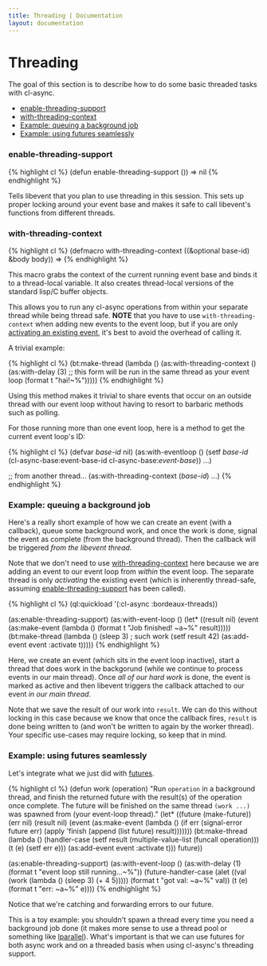 ```yaml
---
title: Threading | Documentation
layout: documentation
---
```


<a id="threading"></a>
Threading
=========

The goal of this section is to describe how to do some basic threaded tasks with
cl-async.

- [enable-threading-support](#enable-threading-support)
- [with-threading-context](#with-threading-context)
- [Example: queuing a background job](#queuing)
- [Example: using futures seamlessly](#futures)

<a id="enable-threading-support"></a>
### enable-threading-support
{% highlight cl %}
(defun enable-threading-support ())
  => nil
{% endhighlight %}

Tells libevent that you plan to use threading in this session. This sets up
proper locking around your event base and makes it safe to call libevent's
functions from different threads.

<a id="with-threading-context"></a>
### with-threading-context
{% highlight cl %}
(defmacro with-threading-context ((&optional base-id) &body body))
  => <return val of body form>
{% endhighlight %}

This macro grabs the context of the current running event base and binds it to
a thread-local variable. It also creates thread-local versions of the standard
lisp/C buffer objects.

This allows you to run any cl-async operations from within your separate thread
while being thread safe. __NOTE__ that you have to use `with-threading-context`
when adding new events to the event loop, but if you are only [activating an
existing event](#queuing), it's best to avoid the overhead of calling it.
    
A trivial example:

{% highlight cl %}
(bt:make-thread
  (lambda ()
    (as:with-threading-context ()
      (as:with-delay (3)
        ;; this form will be run in the same thread as your event loop
        (format t "hai!~%")))))
{% endhighlight %}

Using this method makes it trivial to share events that occur on an outside
thread with our event loop without having to resort to barbaric methods such as
polling.

For those running more than one event loop, here is a method to get the current
event loop's ID:

{% highlight cl %}
(defvar *base-id* nil)
(as:with-eventloop ()
  (setf *base-id* (cl-async-base:event-base-id cl-async-base:*event-base*))
  ...)

;; from another thread...
(as:with-threading-context (*base-id*)
  ...)
{% endhighlight %}

<a id="queuing"></a>
### Example: queuing a background job
Here's a really short example of how we can create an event (with a callback),
queue some background work, and once the work is done, signal the event as
complete (from the background thread). Then the callback will be triggered *from
the libevent thread*.

Note that we don't need to use [with-threading-context](#with-threading-context)
here because we are adding an event to our event loop from *within* the event
loop. The separate thread is only *activating* the existing event (which is
inherently thread-safe, assuming [enable-threading-support](#enable-threading-support)
has been called).

{% highlight cl %}
(ql:quickload '(:cl-async :bordeaux-threads))

(as:enable-threading-support)
(as:with-event-loop ()
  (let* ((result nil)
         (event (as:make-event (lambda () (format t "Job finished! ~a~%" result)))))
    (bt:make-thread (lambda ()
                      (sleep 3)  ; such work
                      (setf result 42)
                      (as:add-event event :activate t)))))
{% endhighlight %}

Here, we create an event (which sits in the event loop inactive), start a thread
that does work in the backgorund (while we continue to process events in our
main thread). Once *all of our hard work* is done, the event is marked as active
and then libevent triggers the callback attached to our event *in our main
thread*.

Note that we save the result of our work into `result`. We can do this without
locking in this case because we know that once the callback fires, `result` is
done being written to (and won't be written to again by the worker thread). Your
specific use-cases may require locking, so keep that in mind.

<a id="futures"></a>
### Example: using futures seamlessly
Let's integrate what we just did with [futures](/cl-async/futures).

{% highlight cl %}
(defun work (operation)
  "Run `operation` in a background thread, and finish the returned future with
   the result(s) of the operation once complete. The future will be finished on
   the same thread `(work ...)` was spawned from (your event-loop thread)."
  (let* ((future (make-future))
         (err nil)
         (result nil)
         (event (as:make-event (lambda ()
                                 (if err
                                     (signal-error future err)
                                     (apply 'finish (append (list future) result)))))))
    (bt:make-thread (lambda ()
                      (handler-case
                        (setf result (multiple-value-list (funcall operation)))
                        (t (e) (setf err e)))
                      (as:add-event event :activate t)))
    future))

(as:enable-threading-support)
(as:with-event-loop ()
  (as:with-delay (1) (format t "event loop still running...~%"))
  (future-handler-case
    (alet ((val (work (lambda () (sleep 3) (+ 4 5)))))
      (format t "got val: ~a~%" val))
    (t (e) (format t "err: ~a~%" e))))
{% endhighlight %}

Notice that we're catching and forwarding errors to our future.

This is a toy example: you shouldn't spawn a thread every time you need a
background job done (it makes more sense to use a thread pool or something like
[lparallel](http://lparallel.org/)). What's important is that we can use futures
for both async work and on a threaded basis when using cl-async's threading
support.

